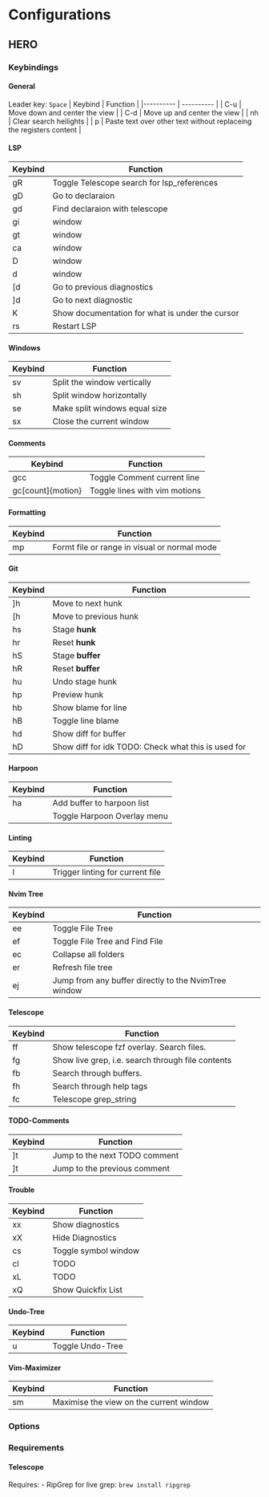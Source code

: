 # Configurations

## HERO

### Keybindings

#### General

Leader key: `Space`
| Keybind | Function |
|---------- | ---------- |
| C-u | Move down and center the view |
| C-d | Move up and center the view |
| <leader>nh | Clear search heilights |
| <leader>p | Paste text over other text without replaceing the registers content |

#### LSP

| Keybind    | Function                                        |
| ---------- | ----------------------------------------------- |
| gR         | Toggle Telescope search for lsp_references      |
| gD         | Go to declaraion                                |
| gd         | Find declaraion with telescope                  |
| gi         | window                                          |
| gt         | window                                          |
| <leader>ca | window                                          |
| <leader>D  | window                                          |
| <leader>d  | window                                          |
| [d         | Go to previous diagnostics                      |
| ]d         | Go to next diagnostic                           |
| K          | Show documentation for what is under the cursor |
| <leader>rs | Restart LSP                                     |

#### Windows

| Keybind    | Function                      |
| ---------- | ----------------------------- |
| <leader>sv | Split the window vertically   |
| <leader>sh | Split window horizontally     |
| <leader>se | Make split windows equal size |
| <leader>sx | Close the current window      |

#### Comments

| Keybind                   | Function                      |
| ------------------------- | ----------------------------- |
| <leader>gcc               | Toggle Comment current line   |
| <leader>gc[count]{motion} | Toggle lines with vim motions |

#### Formatting

| Keybind    | Function                                     |
| ---------- | -------------------------------------------- |
| <leader>mp | Formt file or range in visual or normal mode |

#### Git

| Keybind    | Function                                            |
| ---------- | --------------------------------------------------- |
| <leader>]h | Move to next hunk                                   |
| <leader>[h | Move to previous hunk                               |
| <leader>hs | Stage **hunk**                                      |
| <leader>hr | Reset **hunk**                                      |
| <leader>hS | Stage **buffer**                                    |
| <leader>hR | Reset **buffer**                                    |
| <leader>hu | Undo stage hunk                                     |
| <leader>hp | Preview hunk                                        |
| <leader>hb | Show blame for line                                 |
| <leader>hB | Toggle line blame                                   |
| <leader>hd | Show diff for buffer                                |
| <leader>hD | Show diff for idk TODO: Check what this is used for |

#### Harpoon

| Keybind    | Function                    |
| ---------- | --------------------------- |
| <leader>ha | Add buffer to harpoon list  |
| <C-e>      | Toggle Harpoon Overlay menu |

#### Linting

| Keybind   | Function                         |
| --------- | -------------------------------- |
| <leader>l | Trigger linting for current file |

#### Nvim Tree

| Keybind    | Function                                             |
| ---------- | ---------------------------------------------------- |
| <leader>ee | Toggle File Tree                                     |
| <leader>ef | Toggle File Tree and Find File                       |
| <leader>ec | Collapse all folders                                 |
| <leader>er | Refresh file tree                                    |
| <leader>ej | Jump from any buffer directly to the NvimTree window |

#### Telescope

| Keybind    | Function                                          |
| ---------- | ------------------------------------------------- |
| <leader>ff | Show telescope fzf overlay. Search files.         |
| <leader>fg | Show live grep, i.e. search through file contents |
| <leader>fb | Search through buffers.                           |
| <leader>fh | Search through help tags                          |
| <leader>fc | Telescope grep_string                             |

#### TODO-Comments

| Keybind | Function                      |
| ------- | ----------------------------- |
| ]t      | Jump to the next TODO comment |
| ]t      | Jump to the previous comment  |

#### Trouble

| Keybind    | Function             |
| ---------- | -------------------- |
| <leader>xx | Show diagnostics     |
| <leader>xX | Hide Diagnostics     |
| <leader>cs | Toggle symbol window |
| <leader>cl | TODO                 |
| <leader>xL | TODO                 |
| <leader>xQ | Show Quickfix List   |

#### Undo-Tree

| Keybind   | Function         |
| --------- | ---------------- |
| <leader>u | Toggle Undo-Tree |

#### Vim-Maximizer

| Keybind    | Function                                |
| ---------- | --------------------------------------- |
| <leader>sm | Maximise the view on the current window |

### Options

### Requirements

#### Telescope

Requires: - RipGrep for live grep: `brew install ripgrep`
